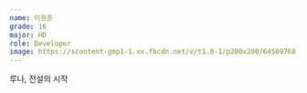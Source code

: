 ```yaml
---
name: 이원준
grade: 16
major: HD
role: Developer
image: https://scontent-gmp1-1.xx.fbcdn.net/v/t1.0-1/p200x200/64569768_2060982640873101_6914233632378847232_o.jpg?_nc_cat=108&_nc_ohc=dHfLAoLKhr4AX8vmXnY&_nc_ht=scontent-gmp1-1.xx&_nc_tp=1002&oh=aab972fc1abbf9d3e59830312169570a&oe=5ED557B2
---
```

루나, 전설의 시작